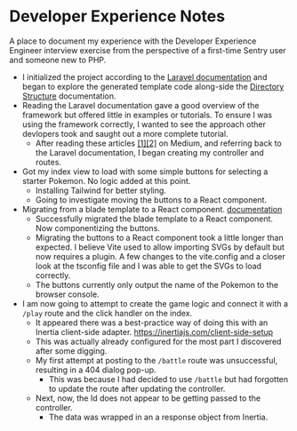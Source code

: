 # Developer Experience Notes
A place to document my experience with the Developer Experience Engineer interview exercise from the perspective of a first-time Sentry user and someone new to PHP.

 - I initialized the project according to the [Laravel documentation](https://laravel.com/docs/12.x) and began to explore the generated template code along-side the [Directory Structure](https://laravel.com/docs/12.x/structure) documentation.
 - Reading the Laravel documentation gave a good overview of the framework but offered little in examples or tutorials. To ensure I was using the framework correctly, I wanted to see the approach other devlopers took and saught out a more complete tutorial.
   - After reading these articles [[1]](https://medium.com/@rivo.agency2010/how-to-get-started-with-laravel-a-beginners-guide-3079d26fa22d)[[2]](https://medium.com/novai-php-laravel-101/building-a-hello-world-web-application-with-laravel-72c650599a3f) on Medium, and referring back to the Laravel documentation, I began creating my controller and routes.
- Got my index view to load with some simple buttons for selecting a starter Pokemon. No logic added at this point.
  - Installing Tailwind for better styling.
  - Going to investigate moving the buttons to a React component.
- Migrating from a blade template to a React component. [documentation](https://laravel.com/docs/12.x/frontend#using-react-or-vue)
  - Successfully migrated the blade template to a React component. Now componentizing the buttons.
  - Migrating the buttons to a React component took a little longer than expected. I believe Vite used to allow importing SVGs by default but now requires a plugin. A few changes to the vite.config and a closer look at the tsconfig file and I was able to get the SVGs to load correctly.
  - The buttons currently only output the name of the Pokemon to the browser console.
- I am now going to attempt to create the game logic and connect it with a `/play` route and the click handler on the index.
  - It appeared there was a best-practice way of doing this with an Inertia client-side adapter. https://inertiajs.com/client-side-setup
  - This was actually already configured for the most part I discovered after some digging.
  - My first attempt at posting to the `/battle` route was unsuccessful, resulting in a 404 dialog pop-up.
    - This was because I had decided to use `/battle` but had forgotten to update the route after updating the controller.
  - Next, now, the Id does not appear to be getting passed to the controller.
    - The data was wrapped in an a response object from Inertia. 
